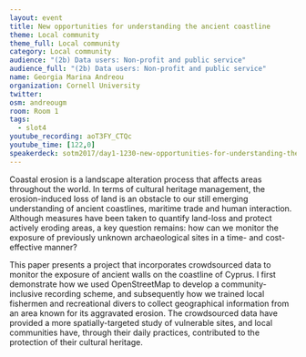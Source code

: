 ```yaml
---
layout: event
title: New opportunities for understanding the ancient coastline
theme: Local community
theme_full: Local community
category: Local community
audience: "(2b) Data users: Non-profit and public service"
audience_full: "(2b) Data users: Non-profit and public service"
name: Georgia Marina Andreou
organization: Cornell University
twitter: 
osm: andreougm
room: Room 1
tags:
  - slot4
youtube_recording: aoT3FY_CTQc
youtube_time: [122,0]
speakerdeck: sotm2017/day1-1230-new-opportunities-for-understanding-the-ancient-coastline
---
```

Coastal erosion is a landscape alteration process that affects areas throughout the world. In terms of cultural heritage management, the erosion-induced loss of land is an obstacle to our still emerging understanding of ancient coastlines, maritime trade and human interaction. Although measures have been taken to quantify land-loss and protect actively eroding areas, a key question remains: how can we monitor the exposure of previously unknown archaeological sites in a time- and cost-effective manner? 

This paper presents a project that incorporates crowdsourced data to monitor the exposure of ancient walls on the coastline of Cyprus. I first demonstrate how we used OpenStreetMap to develop a community-inclusive recording scheme, and subsequently how we trained local fishermen and recreational divers to collect geographical information from an area known for its aggravated erosion. The crowdsourced data have provided a more spatially-targeted study of vulnerable sites, and local communities have, through their daily practices, contributed to the protection of their cultural heritage.

